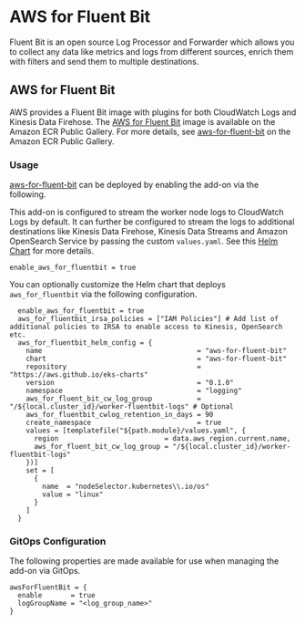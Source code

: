 # AWS for Fluent Bit

Fluent Bit is an open source Log Processor and Forwarder which allows you to collect any data like metrics and logs from different sources, enrich them with filters and send them to multiple destinations.

## AWS for Fluent Bit

AWS provides a Fluent Bit image with plugins for both CloudWatch Logs and Kinesis Data Firehose. The [AWS for Fluent Bit](https://github.com/aws/aws-for-fluent-bit) image is available on the Amazon ECR Public Gallery. For more details, see [aws-for-fluent-bit](https://gallery.ecr.aws/aws-observability/aws-for-fluent-bit) on the Amazon ECR Public Gallery.

### Usage

[aws-for-fluent-bit](../../modules/kubernetes-addons/aws-for-fluent-bit/README.md) can be deployed by enabling the add-on via the following.

This add-on is configured to stream the worker node logs to CloudWatch Logs by default. It can further be configured to stream the logs to additional destinations like Kinesis Data Firehose, Kinesis Data Streams and Amazon OpenSearch Service by passing the custom `values.yaml`.
See this [Helm Chart](https://github.com/aws/eks-charts/tree/master/stable/aws-for-fluent-bit) for more details.

```hcl
enable_aws_for_fluentbit = true
```

You can optionally customize the Helm chart that deploys `aws_for_fluentbit` via the following configuration.

```hcl
  enable_aws_for_fluentbit = true
  aws_for_fluentbit_irsa_policies = ["IAM Policies"] # Add list of additional policies to IRSA to enable access to Kinesis, OpenSearch etc.
  aws_for_fluentbit_helm_config = {
    name                                      = "aws-for-fluent-bit"
    chart                                     = "aws-for-fluent-bit"
    repository                                = "https://aws.github.io/eks-charts"
    version                                   = "0.1.0"
    namespace                                 = "logging"
    aws_for_fluent_bit_cw_log_group           = "/${local.cluster_id}/worker-fluentbit-logs" # Optional
    aws_for_fluentbit_cwlog_retention_in_days = 90
    create_namespace                          = true
    values = [templatefile("${path.module}/values.yaml", {
      region                          = data.aws_region.current.name,
      aws_for_fluent_bit_cw_log_group = "/${local.cluster_id}/worker-fluentbit-logs"
    })]
    set = [
      {
        name  = "nodeSelector.kubernetes\\.io/os"
        value = "linux"
      }
    ]
  }
```

### GitOps Configuration

The following properties are made available for use when managing the add-on via GitOps.

```
awsForFluentBit = {
  enable       = true
  logGroupName = "<log_group_name>"
}
```
